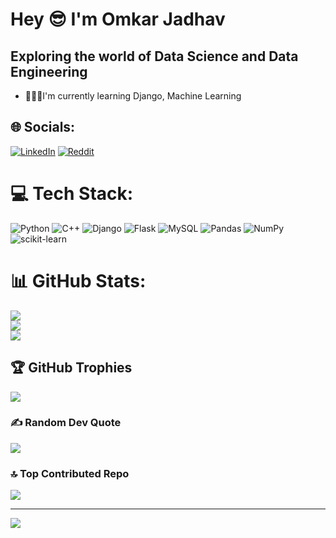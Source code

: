 
<h1>Hey 😎 I'm Omkar Jadhav</h1> 
<h2>Exploring the world of Data Science and Data Engineering</h2>

- 👩🏻‍💻I'm currently learning Django, Machine Learning 

## 🌐 Socials:
[![LinkedIn](https://img.shields.io/badge/LinkedIn-%230077B5.svg?logo=linkedin&logoColor=white)](https://linkedin.com/in/omkar-jadhav-20340b215) [![Reddit](https://img.shields.io/badge/Reddit-%23FF4500.svg?logo=Reddit&logoColor=white)](https://reddit.com/user/CodeMachine23) 

# 💻 Tech Stack:
![Python](https://img.shields.io/badge/python-%233776AB.svg?style=for-the-badge&logo=python&logoColor=white)
![C++](https://img.shields.io/badge/c++-%2300599C.svg?style=for-the-badge&logo=c%2B%2B&logoColor=white) ![Django](https://img.shields.io/badge/django-%23092E20.svg?style=for-the-badge&logo=django&logoColor=white) ![Flask](https://img.shields.io/badge/flask-%23000.svg?style=for-the-badge&logo=flask&logoColor=white) ![MySQL](https://img.shields.io/badge/mysql-%2300f.svg?style=for-the-badge&logo=mysql&logoColor=white) ![Pandas](https://img.shields.io/badge/pandas-%23150458.svg?style=for-the-badge&logo=pandas&logoColor=white) ![NumPy](https://img.shields.io/badge/numpy-%23013243.svg?style=for-the-badge&logo=numpy&logoColor=white) ![scikit-learn](https://img.shields.io/badge/scikit--learn-%23F7931E.svg?style=for-the-badge&logo=scikit-learn&logoColor=white)
# 📊 GitHub Stats:
![](https://github-readme-stats.vercel.app/api?username=OmkarJadhav2002&theme=dark&hide_border=false&include_all_commits=true&count_private=true)<br/>
![](https://github-readme-streak-stats.herokuapp.com/?user=OmkarJadhav2002&theme=dark&hide_border=false)<br/>
![](https://github-readme-stats.vercel.app/api/top-langs/?username=OmkarJadhav2002&theme=dark&hide_border=false&include_all_commits=true&count_private=true&layout=compact)

## 🏆 GitHub Trophies
![](https://github-profile-trophy.vercel.app/?username=OmkarJadhav2002&theme=radical&no-frame=false&no-bg=false&margin-w=4)

### ✍️ Random Dev Quote
![](https://quotes-github-readme.vercel.app/api?type=horizontal&theme=radical)

### 🔝 Top Contributed Repo
![](https://github-contributor-stats.vercel.app/api?username=OmkarJadhav2002&limit=5&theme=dark&combine_all_yearly_contributions=true)

---
[![](https://visitcount.itsvg.in/api?id=OmkarJadhav2002&icon=0&color=0)](https://visitcount.itsvg.in)

<!-- Proudly created with GPRM ( https://gprm.itsvg.in ) -->

